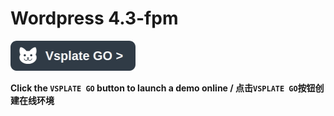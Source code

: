 # Wordpress 4.3-fpm

<a href="https://www.vsplate.com/?docker-compose=https://github.com/vsplate/dcenvs/wordpress/4.3-fpm"><img alt="VSPLATE GO" src="https://raw.githubusercontent.com/vsplate/images/master/vsgo_btn.png" width="200px"></a>

**Click the `VSPLATE GO` button to launch a demo online / 点击`VSPLATE GO`按钮创建在线环境**